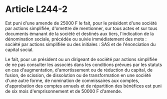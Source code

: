 # Article L244-2

Est puni d'une amende de 25000 F le fait, pour le président d'une société par actions simplifiée, d'omettre de mentionner, sur tous actes et sur tous documents émanant de la société et destinés aux tiers, l'indication de la dénomination sociale, précédée ou suivie immédiatement des mots : société par actions simplifiée ou des initiales : SAS et de l'énonciation du capital social.

Le fait, pour un président ou un dirigeant de société par actions simplifiée de ne pas consulter les associés dans les conditions prévues par les statuts en cas d'augmentation, d'amortissement ou de réduction du capital, de fusion, de scission, de dissolution ou de transformation en une société d'une autre forme, de nomination de commissaires aux comptes, d'approbation des comptes annuels et de répartition des bénéfices est puni de six mois d'emprisonnement et de 50000 F d'amende.

